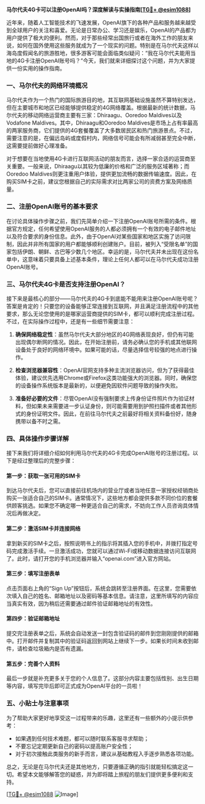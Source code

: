 **马尔代夫4G卡可以注册OpenAI吗？深度解读与实操指南[[TG💪+ @esim1088](https://t.me/s/esim1088)]**

近年来，随着人工智能技术的飞速发展，OpenAI旗下的各种产品和服务越来越受到全球用户的关注和喜爱。无论是日常办公、学习还是娱乐，OpenAI的产品都为用户提供了极大的便利。然而，对于那些经常出国旅行或者在海外工作的朋友来说，如何在国外使用这些服务就成为了一个现实的问题。特别是在马尔代夫这样以海岛度假闻名的旅游胜地，很多游客可能会面临类似疑问：“我在马尔代夫能用当地的4G卡注册OpenAI账号吗？”今天，我们就来详细探讨这个问题，并为大家提供一份实用的操作指南。

### 一、马尔代夫的网络环境概况

马尔代夫作为一个热门的国际旅游目的地，其互联网基础设施虽然不算特别发达，但在主要城市和地区已经能够提供稳定的4G网络覆盖。根据最新的统计数据，马尔代夫的移动网络运营商主要有三家：Dhiraagu、Ooredoo Maldives以及Vodafone Maldives。其中，Dhiraagu和Ooredoo Maldives是市场上占有率最高的两家服务商，它们提供的4G套餐覆盖了大多数居民区和热门旅游景点。不过，需要注意的是，在偏远岛屿或度假村内，网络信号可能会有所减弱甚至完全中断，这需要提前做好心理准备。

对于想要在当地使用4G卡进行互联网活动的朋友而言，选择一家合适的运营商至关重要。一般来说，Dhiraagu以其较为低廉的价格和广泛的服务区域著称；而Ooredoo Maldives则更注重用户体验，提供更加流畅的数据传输速度。因此，在购买SIM卡之前，建议您根据自己的实际需求对比两家公司的资费方案及网络质量。

### 二、注册OpenAI账号的基本要求

在讨论具体操作步骤之前，我们先简单介绍一下注册OpenAI账号所需的条件。根据官方规定，任何希望使用OpenAI服务的人都必须拥有一个有效的电子邮件地址以及符合要求的身份信息。此外，由于OpenAI对某些国家和地区实施了访问限制，因此并非所有国家的用户都能够顺利创建账户。目前，被列入“受限名单”的国家包括伊朗、朝鲜、古巴等少数几个地区。幸运的是，马尔代夫并未出现在这份名单中，这意味着只要具备上述基本条件，理论上任何人都可以在马尔代夫成功注册OpenAI账号。

### 三、马尔代夫4G卡是否支持注册OpenAI？

接下来是最核心的部分——马尔代夫的4G卡到底能不能用来注册OpenAI账号呢？答案是肯定的！只要您的设备能够正常连接到互联网，并且满足注册流程中的其他要求，那么无论您使用的是哪家运营商提供的SIM卡，都可以顺利完成注册过程。不过，在实际操作过程中，还是有一些细节需要注意：

1. **确保网络稳定性**：虽然马尔代夫大部分地区的4G网络表现良好，但仍有可能出现偶尔断网的情况。因此，在开始注册前，请务必确认您的手机或其他联网设备处于良好的网络环境中。如果可能的话，尽量选择信号较强的地点进行操作。
   
2. **检查浏览器兼容性**：OpenAI官网支持多种主流浏览器访问，但为了获得最佳体验，建议优先选用Chrome或Firefox这类功能强大的浏览器。同时，确保您的设备操作系统版本是最新的，以便避免因软件问题导致的操作失败。

3. **准备好必要的文件**：尽管OpenAI没有强制要求上传身份证件照片作为验证材料，但如果未来需要进一步认证身份，则可能需要用到护照扫描件或者其他形式的身份证明文件。因此，在前往马尔代夫之前最好将相关资料备份好，随身携带以备不时之需。

### 四、具体操作步骤详解

接下来我们将详细介绍如何利用马尔代夫的4G卡完成OpenAI账号的注册过程。以下是经过整理后的完整步骤：

#### 第一步：获取一张可用的SIM卡
到达马尔代夫后，您可以直接前往机场内的营业厅或者当地任意一家授权经销商处购买一张适合自己的SIM卡。通常情况下，这些地方都会提供多款不同价位的套餐供顾客挑选。如果您不确定哪一种更适合自己的需求，不妨向工作人员咨询具体情况后再做决定。

#### 第二步：激活SIM卡并连接网络
拿到新买的SIM卡之后，按照说明书上的指示将其插入您的手机中，并拨打指定号码完成激活手续。一旦激活成功，您就可以通过Wi-Fi或移动数据连接访问互联网了。此时，请打开您的手机浏览器并输入“openai.com”进入官方网站。

#### 第三步：填写注册表单
点击页面右上角的“Sign Up”按钮后，系统会跳转至注册界面。在这里，您需要依次填入自己的姓名、邮箱地址以及密码等基本信息。请注意，这里所填写的内容应当真实有效，因为稍后还需要通过邮件验证邮箱地址的有效性。

#### 第四步：验证邮箱地址
提交完注册表单之后，系统会自动发送一封包含验证码的邮件到您刚刚提供的邮箱中。打开邮件并复制其中的验证码返回到网站上继续下一步。如果长时间未收到邮件，请检查垃圾箱内是否有遗漏。

#### 第五步：完善个人资料
最后一步就是补充更多关于您的个人信息了。这部分内容主要包括性别、出生日期等内容，填写完毕后即可正式成为OpenAI平台的一员啦！

### 五、小贴士与注意事项

为了帮助大家更好地享受这一过程带来的乐趣，这里还有一些额外的小提示供参考：
- 如果遇到任何技术难题，都可以随时联系客服寻求帮助；
- 不要忘记定期更新自己的密码以提高账户安全性；
- 对于初次接触此类服务的新手而言，建议从基础教程入手逐步熟悉各项功能。

总之，无论是在马尔代夫还是其他地方，只要遵循正确的指引就能轻松搞定这一切。希望本文能够解答您的疑惑，并为即将踏上旅程的朋友们提供更多便利和支持。

[[TG💪+ @esim1088](https://t.me/s/esim1088) ![Image](https://i.postimg.cc/4NQfJmqS/Snipaste-2025-05-13-00-14-12.png)]
